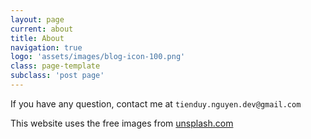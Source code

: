 ```yaml
---
layout: page
current: about
title: About
navigation: true
logo: 'assets/images/blog-icon-100.png'
class: page-template
subclass: 'post page'
---
```


If you have any question, contact me at `tienduy.nguyen.dev@gmail.com`

This website uses the free images from [unsplash.com](https://unsplash.com/)